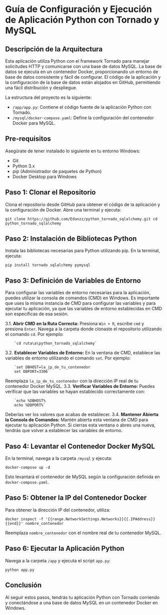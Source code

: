 # Guía de Configuración y Ejecución de Aplicación Python con Tornado y MySQL

## Descripción de la Arquitectura

Esta aplicación utiliza Python con el framework Tornado para manejar solicitudes HTTP y comunicarse con una base de datos MySQL. La base de datos se ejecuta en un contenedor Docker, proporcionando un entorno de base de datos consistente y fácil de configurar. El código de la aplicación y la configuración de la base de datos están alojados en GitHub, permitiendo una fácil distribución y despliegue.

La estructura del proyecto es la siguiente:

-   `/app/app.py`: Contiene el código fuente de la aplicación Python con Tornado.
-   `/mysql/docker-compose.yaml`: Define la configuración del contenedor Docker para MySQL.

## Pre-requisitos

Asegúrate de tener instalado lo siguiente en tu entorno Windows:

-   Git
-   Python 3.x
-   pip (Administrador de paquetes de Python)
-   Docker Desktop para Windows

## Paso 1: Clonar el Repositorio

Clona el repositorio desde GitHub para obtener el código de la aplicación y la configuración de Docker. Abre una terminal y ejecuta:

`git clone https://github.com/Edunzz/python_tornado_sqlalchemy.git
cd python_tornado_sqlalchemy` 

## Paso 2: Instalación de Bibliotecas Python

Instala las bibliotecas necesarias para Python utilizando pip. En la terminal, ejecuta:

`pip install tornado sqlalchemy pymysql` 

## Paso 3: Definición de Variables de Entorno

Para configurar las variables de entorno necesarias para la aplicación, puedes utilizar la consola de comandos (CMD) en Windows. Es importante que uses la misma instancia de CMD para configurar las variables y para ejecutar tu aplicación, ya que las variables de entorno establecidas en CMD son específicas de esa sesión.

3.1.  **Abrir CMD en la Ruta Correcta:**
Presiona `Win + R`, escribe `cmd` y presiona `Enter`.
Navega a la carpeta donde clonaste el repositorio utilizando el comando `cd`. Por ejemplo:
                
        `cd ruta\a\python_tornado_sqlalchemy` 
        
3.2.  **Establecer Variables de Entorno:**
En la ventana de CMD, establece las variables de entorno utilizando el comando `set`. Por ejemplo:
                
        `set DBHOST=la_ip_de_tu_contenedor
        set DBPORT=3306` 
        
Reemplaza `la_ip_de_tu_contenedor` con la dirección IP real de tu contenedor Docker MySQL.
3.3.  **Verificar Variables de Entorno:**
Puedes verificar que las variables se hayan establecido correctamente con:
                
        `echo %DBHOST%
        echo %DBPORT%` 
        
Deberías ver los valores que acabas de establecer.
3.4.  **Mantener Abierta la Consola de Comandos:**
Mantén abierta esta ventana de CMD para ejecutar tu aplicación Python. Si cierras esta ventana o abres una nueva, tendrás que volver a establecer las variables de entorno.

## Paso 4: Levantar el Contenedor Docker MySQL

En la terminal, navega a la carpeta `/mysql` y ejecuta:

`docker-compose up -d` 

Esto levantará el contenedor de MySQL según la configuración definida en `docker-compose.yaml`.

## Paso 5: Obtener la IP del Contenedor Docker

Para obtener la dirección IP del contenedor, utiliza:

`docker inspect -f '{{range.NetworkSettings.Networks}}{{.IPAddress}}{{end}}' nombre_contenedor` 

Reemplaza `nombre_contenedor` con el nombre real de tu contenedor MySQL.

## Paso 6: Ejecutar la Aplicación Python

Navega a la carpeta `/app` y ejecuta el script `app.py`:

`python app.py` 

## Conclusión

Al seguir estos pasos, tendrás tu aplicación Python con Tornado corriendo y conectándose a una base de datos MySQL en un contenedor Docker en Windows.
